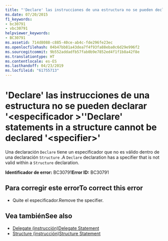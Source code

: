 ```yaml
---
title: "'Declare' las instrucciones de una estructura no se pueden declarar '<specifier>'"
ms.date: 07/20/2015
f1_keywords:
- bc30791
- vbc30791
helpviewer_keywords:
- BC30791
ms.assetid: 714d8088-c885-40ce-ab4c-fde296fe23ec
ms.openlocfilehash: 04b47bb81a43dea7f4f93fa88eba0c6d29e996f2
ms.sourcegitcommit: 9b552addadfb57fab0b9e7852ed4f1f1b8a42f8e
ms.translationtype: HT
ms.contentlocale: es-ES
ms.lasthandoff: 04/23/2019
ms.locfileid: "61755713"
---
```

# <a name="declare-statements-in-a-structure-cannot-be-declared-specifier"></a><span data-ttu-id="36647-102">'Declare' las instrucciones de una estructura no se pueden declarar '\<especificador >'</span><span class="sxs-lookup"><span data-stu-id="36647-102">'Declare' statements in a structure cannot be declared '\<specifier>'</span></span>
<span data-ttu-id="36647-103">Una declaración `Declare` tiene un especificador que no es válido dentro de una declaración `Structure` .</span><span class="sxs-lookup"><span data-stu-id="36647-103">A `Declare` declaration has a specifier that is not valid within a `Structure` declaration.</span></span>  
  
 <span data-ttu-id="36647-104">**Identificador de error:** BC30791</span><span class="sxs-lookup"><span data-stu-id="36647-104">**Error ID:** BC30791</span></span>  
  
## <a name="to-correct-this-error"></a><span data-ttu-id="36647-105">Para corregir este error</span><span class="sxs-lookup"><span data-stu-id="36647-105">To correct this error</span></span>  
  
- <span data-ttu-id="36647-106">Quite el especificador.</span><span class="sxs-lookup"><span data-stu-id="36647-106">Remove the specifier.</span></span>  
  
## <a name="see-also"></a><span data-ttu-id="36647-107">Vea también</span><span class="sxs-lookup"><span data-stu-id="36647-107">See also</span></span>

- [<span data-ttu-id="36647-108">Delegate (instrucción)</span><span class="sxs-lookup"><span data-stu-id="36647-108">Delegate Statement</span></span>](../../visual-basic/language-reference/statements/delegate-statement.md)
- [<span data-ttu-id="36647-109">Structure (instrucción)</span><span class="sxs-lookup"><span data-stu-id="36647-109">Structure Statement</span></span>](../../visual-basic/language-reference/statements/structure-statement.md)
